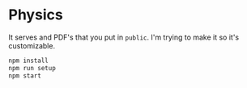 # Physics

It serves and PDF's that you put in `public`. I'm trying to make it so it's customizable.

```bash
npm install
npm run setup
npm start
```